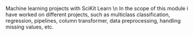 Machine learning projects with SciKit Learn \n
In the scope of this module i have worked on different projects, such as multiclass classification, regression, pipelines, column transformer, data preprocessing,
handling missing values, etc.

